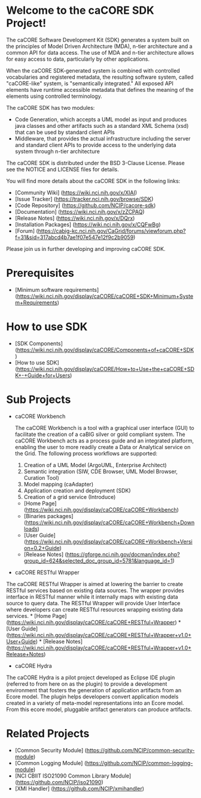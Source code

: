 Welcome to the caCORE SDK Project!
=====================================

The caCORE Software Development Kit (SDK) generates a system built on the principles of Model Driven Architecture (MDA), n-tier architecture and a common API for data access. The use of MDA and n-tier architecture allows for easy access to data, particularly by other applications.

When the caCORE SDK-generated system is combined with controlled vocabularies and registered metadata, the resulting software system, called "caCORE-like" system, is "semantically integrated." All exposed API elements have runtime accessible metadata that defines the meaning of the elements using controlled terminology.

The caCORE SDK has two modules:
* Code Generation, which accepts a UML model as input and produces java classes and other artifacts such as a standard XML Schema (xsd) that can be used by standard client APIs
* Middleware, that provides the actual infrastructure including the server and standard client APIs to provide access to the underlying data system through n-tier architecture

The caCORE SDK is distributed under the BSD 3-Clause License.
Please see the NOTICE and LICENSE files for details.

You will find more details about the caCORE SDK in the following links:
 * [Community Wiki] (https://wiki.nci.nih.gov/x/XIAI)
 * [Issue Tracker] (https://tracker.nci.nih.gov/browse/SDK)
 * [Code Repository] (https://github.com/NCIP/cacore-sdk)
 * [Documentation] (https://wiki.nci.nih.gov/x/zZCPAQ)
 * [Release Notes] (https://wiki.nci.nih.gov/x/DQrx)
 * [Installation Packages] (https://wiki.nci.nih.gov/x/CQFwBg) 
 * [Forum] (https://cabig-kc.nci.nih.gov/CaGrid/forums/viewforum.php?f=31&sid=317abcd4b7ae1f07e547e12f9c2b9059)

Please join us in further developing and improving caCORE SDK.

# Prerequisites
 * [Minimum software requirements] (https://wiki.nci.nih.gov/display/caCORE/caCORE+SDK+Minimum+System+Requirements) 
 
# How to use SDK
 * [SDK Components] (https://wiki.nci.nih.gov/display/caCORE/Components+of+caCORE+SDK)
 * [How to use SDK] (https://wiki.nci.nih.gov/display/caCORE/How+to+Use+the+caCORE+SDK+-+Guide+for+Users)
 
# Sub Projects
   * caCORE Workbench
   
     The caCORE Workbench is a tool with a graphical user interface (GUI) to facilitate the creation of a caBIG silver or gold compliant system. The caCORE Workbench acts as a process guide and an integrated platform, enabling the user to more readily create a Data or Analytical service on the Grid. The following process workflows are supported:
     1.  Creation of a UML Model (ArgoUML, Enterprise Architect)
     2.  Semantic integration (SIW, CDE Browser, UML Model Browser, Curation Tool)
     3.  Model mapping (caAdapter)
     4.  Application creation and deployment (SDK)
     5.  Creation of a grid service (Introduce)
   
      * [Home Page] (https://wiki.nci.nih.gov/display/caCORE/caCORE+Workbench)
      * [Binaries packages] (https://wiki.nci.nih.gov/display/caCORE/caCORE+Workbench+Downloads)
      * [User Guide] (https://wiki.nci.nih.gov/display/caCORE/caCORE+Workbench+Version+0.2+Guide)
      * [Release Notes] (https://gforge.nci.nih.gov/docman/index.php?group_id=624&selected_doc_group_id=5781&language_id=1)
   
   * caCORE RESTful Wrapper
   
   The caCORE RESTful Wrapper is aimed at lowering the barrier to create RESTful services based on existing data sources. The wrapper provides interface in RESTful manner while it internally maps with existing data source to query data. The RESTful Wrapper will provide User Interface where developers can create RESTful resources wrapping existing data services.
      * [Home Page] (https://wiki.nci.nih.gov/display/caCORE/caCORE+RESTful+Wrapper)
      * [User Guide] (https://wiki.nci.nih.gov/display/caCORE/caCORE+RESTful+Wrapper+v1.0+User+Guide)
      * [Release Notes] (https://wiki.nci.nih.gov/display/caCORE/caCORE+RESTful+Wrapper+v1.0+Release+Notes)

   * caCORE Hydra
   
   The caCORE Hydra is a pilot project developed as Eclipse IDE plugin (referred to from here on as the plugin) to provide a development environment that fosters the generation of application artifacts from an Ecore model.  The plugin helps developers convert application models created in a variety of meta-model representations into an Ecore model.  From this ecore model, pluggable artifact generators can produce artifacts.  
 
 
# Related Projects
  * [Common Security Module] (https://github.com/NCIP/common-security-module)
  * [Common Logging Module] (https://github.com/NCIP/common-logging-module)
  * [NCI CBIIT ISO21090 Common Library Module]  (https://github.com/NCIP/iso21090)
  * [XMI Handler] (https://github.com/NCIP/xmihandler)
   
